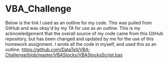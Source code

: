 # VBA_Challenge
Below is the link I used as an outline for my code. This was pulled from GitHub and was okay'd by my TA for use as an outline. This is my acknowledgement that the overall source of my code came from this GitHub repository, but has been changed and updated by me for the use of this homework assignment. I wrote all the code in myself, and used this as an outline. 
https://github.com/DataTell/VBA-Challenge/blob/master/VBAStocks/VBAStocksScript.bas
